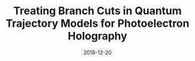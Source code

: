 ---
title: "Treating Branch Cuts in Quantum Trajectory Models for Photoelectron Holography"
collection: publications
permalink: " /publication/2018-12-20-Treating Branch Cuts in Quantum Trajectory Models for Photoelectron Holography"
date: 2018-12-20
venue: 'Phys. Rev. A'
paperurl: 'https://journals.aps.org/pra/abstract/10.1103/PhysRevA.98.063423'
citation: 'A. S. Maxwell, C. Figueira de Morisson Faria &amp; S. V. Popruzhenko. Phys. Rev. A 98, 063423 (2018)'
---
